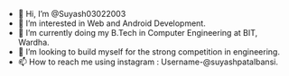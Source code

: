 - 👋 Hi, I’m @Suyash03022003
- 👀 I’m interested in Web and Android Development.
- 🌱 I’m currently doing my B.Tech in Computer Engineering at BIT, Wardha.
- 💞️ I’m looking to build myself for the strong competition in engineering.
- 📫 How to reach me using instagram : Username-@suyashpatalbansi.

<!---
Suyash03022003/Suyash03022003 is a ✨ special ✨ repository because its `README.md` (this file) appears on your GitHub profile.
You can click the Preview link to take a look at your changes.
--->
